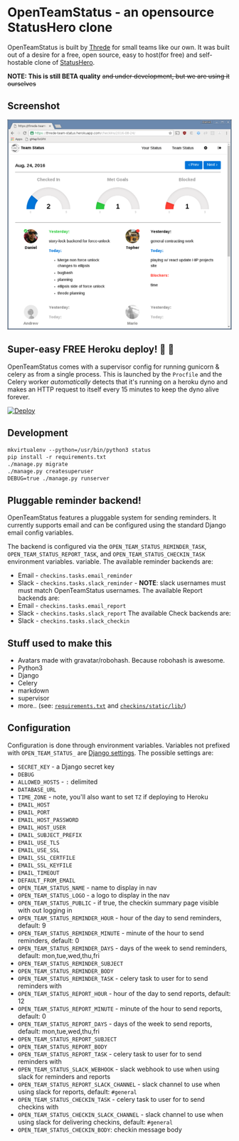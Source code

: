 # OpenTeamStatus - an opensource StatusHero clone
OpenTeamStatus is built by [Threde](http://threde.com) for small teams like our
own. It was built out of a desire for a free, open source, easy to host(for
free) and self-hostable clone of [StatusHero](http://statushero.com).

**NOTE: This is still BETA quality** ~~and under development, but we are using it ourselves~~

## Screenshot
![screenshot](.screenshot.png)

## Super-easy FREE Heroku deploy! :tada: :100:
OpenTeamStatus comes with a supervisor config for running gunicorn & celery as
from a single process. This is launched by the `Procfile` and the Celery worker
*automatically* detects that it's running on a heroku dyno and makes an HTTP
request to itself every 15 minutes to keep the dyno alive forever.

[![Deploy](https://www.herokucdn.com/deploy/button.svg)](https://heroku.com/deploy?template=https://github.com/Threde/open-team-status/)

## Development
```
mkvirtualenv --python=/usr/bin/python3 status
pip install -r requirements.txt
./manage.py migrate
./manage.py createsuperuser
DEBUG=true ./manage.py runserver
```

## Pluggable reminder backend!
OpenTeamStatus features a pluggable system for sending reminders. It currently
supports email and can be configured using the standard Django email config
variables.

The backend is configured via the `OPEN_TEAM_STATUS_REMINDER_TASK`,
`OPEN_TEAM_STATUS_REPORT_TASK`, and `OPEN_TEAM_STATUS_CHECKIN_TASK`
environment variables.
variable. The available reminder backends are:
 * Email - `checkins.tasks.email_reminder`
 * Slack - `checkins.tasks.slack_reminder` - **NOTE**: slack usernames must
   must match OpenTeamStatus usernames.
The available Report backends are:
 * Email - `checkins.tasks.email_report`
 * Slack - `checkins.tasks.slack_report`
The available Check backends are:
 * Slack - `checkins.tasks.slack_checkin`


## Stuff used to make this
 * Avatars made with gravatar/robohash. Because robohash is awesome.
 * Python3
 * Django
 * Celery
 * markdown
 * supervisor
 * more.. (see: [`requirements.txt`](/requirements.txt) and
[`checkins/static/lib/`](/checkins/static/lib/))

## Configuration
Configuration is done through environment variables. Variables not prefixed
with `OPEN_TEAM_STATUS_` are
[Django settings](https://docs.djangoproject.com/en/1.9/ref/settings/). The
possible settings are:

 * `SECRET_KEY` - a Django secret key
 * `DEBUG`
 * `ALLOWED_HOSTS` - `:` delimited
 * `DATABASE_URL`
 * `TIME_ZONE` - note, you'll also want to set `TZ` if deploying to Heroku
 * `EMAIL_HOST`
 * `EMAIL_PORT`
 * `EMAIL_HOST_PASSWORD`
 * `EMAIL_HOST_USER`
 * `EMAIL_SUBJECT_PREFIX`
 * `EMAIL_USE_TLS`
 * `EMAIL_USE_SSL`
 * `EMAIL_SSL_CERTFILE`
 * `EMAIL_SSL_KEYFILE`
 * `EMAIL_TIMEOUT`
 * `DEFAULT_FROM_EMAIL`
 * `OPEN_TEAM_STATUS_NAME` - name to display in nav
 * `OPEN_TEAM_STATUS_LOGO` - a logo to display in the nav
 * `OPEN_TEAM_STATUS_PUBLIC` - if true, the checkin summary page visible with
   out logging in
 * `OPEN_TEAM_STATUS_REMINDER_HOUR` - hour of the day to send reminders,
    default: 9
 * `OPEN_TEAM_STATUS_REMINDER_MINUTE` - minute of the hour to send reminders,
    default: 0
 * `OPEN_TEAM_STATUS_REMINDER_DAYS` - days of the week to send reminders,
    default: mon,tue,wed,thu,fri
 * `OPEN_TEAM_STATUS_REMINDER_SUBJECT`
 * `OPEN_TEAM_STATUS_REMINDER_BODY`
 * `OPEN_TEAM_STATUS_REMINDER_TASK` - celery task to user for to send
   reminders with
 * `OPEN_TEAM_STATUS_REPORT_HOUR` - hour of the day to send reports,
    default: 12
 * `OPEN_TEAM_STATUS_REPORT_MINUTE` - minute of the hour to send reports,
    default: 0
 * `OPEN_TEAM_STATUS_REPORT_DAYS` - days of the week to send reports,
    default: mon,tue,wed,thu,fri
 * `OPEN_TEAM_STATUS_REPORT_SUBJECT`
 * `OPEN_TEAM_STATUS_REPORT_BODY`
 * `OPEN_TEAM_STATUS_REPORT_TASK` - celery task to user for to send
   reminders with
 * `OPEN_TEAM_STATUS_SLACK_WEBHOOK` - slack webhook to use when using
   slack for reminders and reports
 * `OPEN_TEAM_STATUS_REPORT_SLACK_CHANNEL` - slack channel to use when using
   slack for reports, default: `#general`
 * `OPEN_TEAM_STATUS_CHECKIN_TASK` - celery task to user for to send
   checkins with
 * `OPEN_TEAM_STATUS_CHECKIN_SLACK_CHANNEL` - slack channel to use when using
   slack for delivering checkins, default: `#general`
 * `OPEN_TEAM_STATUS_CHECKIN_BODY`: checkin message body

